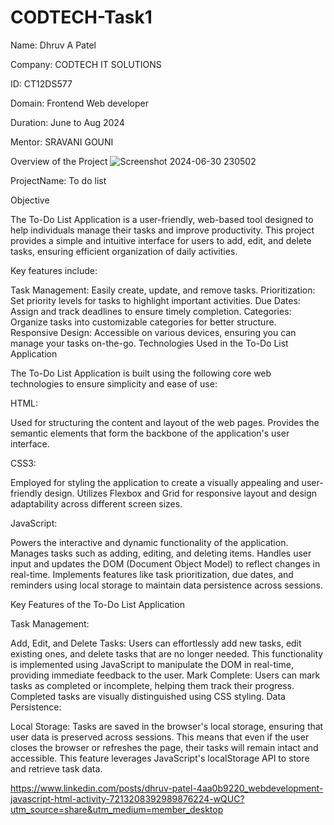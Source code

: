 # CODTECH-Task1
Name: Dhruv A Patel

Company: CODTECH IT SOLUTIONS

ID: CT12DS577

Domain: Frontend Web developer

Duration: June to Aug 2024

Mentor: SRAVANI GOUNI

Overview of the Project
![Screenshot 2024-06-30 230502](https://github.com/dhruv-1908/CODTECH-Task1/assets/110718326/6cbd6d0f-338b-41c0-aaac-784eee65974c)


ProjectName: To do list

Objective

The To-Do List Application is a user-friendly, web-based tool designed to help individuals manage their tasks and improve productivity. This project provides a simple and intuitive interface for users to add, edit, and delete tasks, ensuring efficient organization of daily activities.

Key features include:

Task Management: Easily create, update, and remove tasks.
Prioritization: Set priority levels for tasks to highlight important activities.
Due Dates: Assign and track deadlines to ensure timely completion.
Categories: Organize tasks into customizable categories for better structure.
Responsive Design: Accessible on various devices, ensuring you can manage your tasks on-the-go.
Technologies Used in the To-Do List Application

The To-Do List Application is built using the following core web technologies to ensure simplicity and ease of use:

HTML:

Used for structuring the content and layout of the web pages. Provides the semantic elements that form the backbone of the application's user interface.

CSS3:

Employed for styling the application to create a visually appealing and user-friendly design. Utilizes Flexbox and Grid for responsive layout and design adaptability across different screen sizes.

JavaScript:

Powers the interactive and dynamic functionality of the application. Manages tasks such as adding, editing, and deleting items. Handles user input and updates the DOM (Document Object Model) to reflect changes in real-time. Implements features like task prioritization, due dates, and reminders using local storage to maintain data persistence across sessions.

Key Features of the To-Do List Application

Task Management:

Add, Edit, and Delete Tasks: Users can effortlessly add new tasks, edit existing ones, and delete tasks that are no longer needed. This functionality is implemented using JavaScript to manipulate the DOM in real-time, providing immediate feedback to the user. Mark Complete: Users can mark tasks as completed or incomplete, helping them track their progress. Completed tasks are visually distinguished using CSS styling. Data Persistence:

Local Storage: Tasks are saved in the browser's local storage, ensuring that user data is preserved across sessions. This means that even if the user closes the browser or refreshes the page, their tasks will remain intact and accessible. This feature leverages JavaScript's localStorage API to store and retrieve task data.



https://www.linkedin.com/posts/dhruv-patel-4aa0b9220_webdevelopment-javascript-html-activity-7213208392989876224-wQUC?utm_source=share&utm_medium=member_desktop

